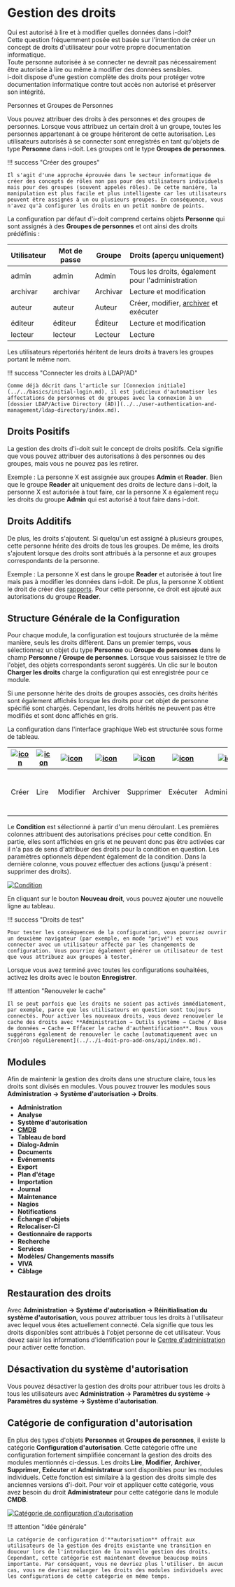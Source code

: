 # Gestion des droits

Qui est autorisé à lire et à modifier quelles données dans i-doit?  
Cette question fréquemment posée est basée sur l'intention de créer un concept de droits d'utilisateur pour votre propre documentation informatique.  
Toute personne autorisée à se connecter ne devrait pas nécessairement être autorisée à lire ou même à modifier des données sensibles.  
i-doit dispose d'une gestion complète des droits pour protéger votre documentation informatique contre tout accès non autorisé et préserver son intégrité.

Personnes et Groupes de Personnes

Vous pouvez attribuer des droits à des personnes et des groupes de personnes. Lorsque vous attribuez un certain droit à un groupe, toutes les personnes appartenant à ce groupe hériteront de cette autorisation. Les utilisateurs autorisés à se connecter sont enregistrés en tant qu'objets de type **Personne** dans i-doit. Les groupes ont le type **Groupes de personnes**.

!!! success "Créer des groupes"

    Il s'agit d'une approche éprouvée dans le secteur informatique de créer des concepts de rôles non pas pour des utilisateurs individuels mais pour des groupes (souvent appelés rôles). De cette manière, la manipulation est plus facile et plus intelligente car les utilisateurs peuvent être assignés à un ou plusieurs groupes. En conséquence, vous n'avez qu'à configurer les droits en un petit nombre de points.

La configuration par défaut d'i-doit comprend certains objets **Personne** qui sont assignés à des **Groupes de personnes** et ont ainsi des droits prédéfinis :

| Utilisateur | Mot de passe | Groupe | Droits (aperçu uniquement) |
| --- | --- | --- | --- |
| admin | admin | Admin | Tous les droits, également pour l'administration |
| archivar | archivar | Archivar | Lecture et modification |
| auteur | auteur | Auteur | Créer, modifier, [archiver](../../basics/life-and-documentation-cycle.md) et exécuter |
| éditeur | éditeur | Éditeur | Lecture et modification |
| lecteur | lecteur | Lecteur | Lecture |

Les utilisateurs répertoriés héritent de leurs droits à travers les groupes portant le même nom.

!!! success "Connecter les droits à LDAP/AD"

    Comme déjà décrit dans l'article sur [Connexion initiale](../../basics/initial-login.md), il est judicieux d'automatiser les affectations de personnes et de groupes avec la connexion à un [dossier LDAP/Active Directory (AD)](../../user-authentication-and-management/ldap-directory/index.md).

Droits Positifs
---------------

La gestion des droits d'i-doit suit le concept de droits positifs. Cela signifie que vous pouvez attribuer des autorisations à des personnes ou des groupes, mais vous ne pouvez pas les retirer.

Exemple : La personne X est assignée aux groupes **Admin** et **Reader**. Bien que le groupe **Reader** ait uniquement des droits de lecture dans i-doit, la personne X est autorisée à tout faire, car la personne X a également reçu les droits du groupe **Admin** qui est autorisé à tout faire dans i-doit.

Droits Additifs
---------------

De plus, les droits s'ajoutent. Si quelqu'un est assigné à plusieurs groupes, cette personne hérite des droits de tous les groupes. De même, les droits s'ajoutent lorsque des droits sont attribués à la personne et aux groupes correspondants de la personne.

Exemple : La personne X est dans le groupe **Reader** et autorisée à tout lire mais pas à modifier les données dans i-doit. De plus, la personne X obtient le droit de créer des [rapports](../../evaluation/report-manager.md). Pour cette personne, ce droit est ajouté aux autorisations du groupe **Reader**.

Structure Générale de la Configuration
--------------------------------------

Pour chaque module, la configuration est toujours structurée de la même manière, seuls les droits diffèrent. Dans un premier temps, vous sélectionnez un objet du type **Personne** ou **Groupe de personnes** dans le champ **Personne / Groupe de personnes**. Lorsque vous saisissez le titre de l'objet, des objets correspondants seront suggérés. Un clic sur le bouton **Charger les droits** charge la configuration qui est enregistrée pour ce module.

Si une personne hérite des droits de groupes associés, ces droits hérités sont également affichés lorsque les droits pour cet objet de personne spécifié sont chargés. Cependant, les droits hérités ne peuvent pas être modifiés et sont donc affichés en gris.

La configuration dans l'interface graphique Web est structurée sous forme de tableau.

| [![icon](../../assets/images/en/efficient-documentation/rights-management/1-rm.png)](../../assets/images/en/efficient-documentation/rights-management/1-rm.png) | [![icon](../../assets/images/en/efficient-documentation/rights-management/2-rm.png)](../../assets/images/en/efficient-documentation/rights-management/2-rm.png) | [![icon](../../assets/images/en/efficient-documentation/rights-management/3-rm.png)](../../assets/images/en/efficient-documentation/rights-management/3-rm.png) | [![icon](../../assets/images/en/efficient-documentation/rights-management/4-rm.png)](../../assets/images/en/efficient-documentation/rights-management/4-rm.png) | [![icon](../../assets/images/en/efficient-documentation/rights-management/5-rm.png)](../../assets/images/en/efficient-documentation/rights-management/5-rm.png) | [![icon](../../assets/images/en/efficient-documentation/rights-management/6-rm.png)](../../assets/images/en/efficient-documentation/rights-management/6-rm.png) | [![icon](../../assets/images/en/efficient-documentation/rights-management/7-rm.png)](../../assets/images/en/efficient-documentation/rights-management/7-rm.png) | Condition | Paramètre | Action |
| --- | --- | --- | --- | --- | --- | --- | --- | --- | --- |
| Créer | Lire | Modifier | Archiver | Supprimer | Exécuter | Administrateur | Quel domaine est concerné ? | Paramètres optionnels | [![](../../assets/images/en/efficient-documentation/rights-management/8-rm.png)](../../assets/images/en/efficient-documentation/rights-management/8-rm.png) Supprimer le droit |

Le **Condition** est sélectionné à partir d'un menu déroulant. Les premières colonnes attribuent des autorisations précises pour cette condition. En partie, elles sont affichées en gris et ne peuvent donc pas être activées car il n'a pas de sens d'attribuer des droits pour la condition en question. Les paramètres optionnels dépendent également de la condition. Dans la dernière colonne, vous pouvez effectuer des actions (jusqu'à présent : supprimer des droits).

[![Condition](../../assets/images/en/efficient-documentation/rights-management/9-rm.png)](../../assets/images/en/efficient-documentation/rights-management/9-rm.png)

En cliquant sur le bouton **Nouveau droit**, vous pouvez ajouter une nouvelle ligne au tableau.

!!! success "Droits de test"

    Pour tester les conséquences de la configuration, vous pourriez ouvrir un deuxième navigateur (par exemple, en mode "privé") et vous connecter avec un utilisateur affecté par les changements de configuration. Vous pourriez également générer un utilisateur de test que vous attribuez aux groupes à tester.

Lorsque vous avez terminé avec toutes les configurations souhaitées, activez les droits avec le bouton **Enregistrer**.

!!! attention "Renouveler le cache"

    Il se peut parfois que les droits ne soient pas activés immédiatement, par exemple, parce que les utilisateurs en question sont toujours connectés. Pour activer les nouveaux droits, vous devez renouveler le cache des droits avec **Administration → Outils système → Cache / Base de données → Cache → Effacer le cache d'authentification**. Nous vous suggérons également de renouveler le cache [automatiquement avec un Cronjob régulièrement](../../i-doit-pro-add-ons/api/index.md).

Modules
-------

Afin de maintenir la gestion des droits dans une structure claire, tous les droits sont divisés en modules. Vous pouvez trouver les modules sous **Administration → Système d'autorisation → Droits**.

*   **Administration**
*   **Analyse**
*   **Système d'autorisation**
*   **[CMDB](./cmdb-right-management.md)**
*   **Tableau de bord**
*   **Dialog-Admin**
*   **Documents**
*   **Événements**
*   **Export**
*   **Plan d'étage**
*   **Importation**
*   **Journal**
*   **Maintenance**
*   **Nagios**
*   **Notifications**
*   **Échange d'objets**
*   **Relocaliser-CI**
*   **Gestionnaire de rapports**
*   **Recherche**
*   **Services**
*   **Modèles/ Changements massifs**
*   **VIVA**
*   **Câblage**

Restauration des droits
--------------

Avec **Administration → Système d'autorisation → Réinitialisation du système d'autorisation**, vous pouvez attribuer tous les droits à l'utilisateur avec lequel vous êtes actuellement connecté. Cela signifie que tous les droits disponibles sont attribués à l'objet personne de cet utilisateur. Vous devez saisir les informations d'identification pour le [Centre d'administration](../../system-administration/admin-center.md) pour activer cette fonction.

Désactivation du système d'autorisation
------------------------------------

Vous pouvez désactiver la gestion des droits pour attribuer tous les droits à tous les utilisateurs avec **Administration → Paramètres du système → Paramètres du système** **→ Système d'autorisation**.

Catégorie de configuration d'autorisation
-----------------------------

En plus des types d'objets **Personnes** et **Groupes de personnes**, il existe la catégorie **Configuration d'autorisation**. Cette catégorie offre une configuration fortement simplifiée concernant la gestion des droits des modules mentionnés ci-dessus. Les droits **Lire**, **Modifier**, **Archiver**, **Supprimer**, **Exécuter** et **Administrateur** sont disponibles pour les modules individuels. Cette fonction est similaire à la gestion des droits simple des anciennes versions d'i-doit. Pour voir et appliquer cette catégorie, vous avez besoin du droit **Administrateur** pour cette catégorie dans le module **CMDB**.

[![Catégorie de configuration d'autorisation](../../assets/images/en/efficient-documentation/rights-management/10-rm.png)](../../assets/images/en/efficient-documentation/rights-management/10-rm.png)

!!! attention "Idée générale"

    La catégorie de configuration d'**autorisation** offrait aux utilisateurs de la gestion des droits existante une transition en douceur lors de l'introduction de la nouvelle gestion des droits. Cependant, cette catégorie est maintenant devenue beaucoup moins importante. Par conséquent, vous ne devriez plus l'utiliser. En aucun cas, vous ne devriez mélanger les droits des modules individuels avec les configurations de cette catégorie en même temps.
